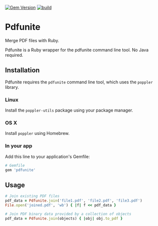 [![Gem Version](https://badge.fury.io/rb/pdfunite.svg)](http://badge.fury.io/rb/pdfunite)
[![build](https://github.com/mtgrosser/pdfunite/actions/workflows/build.yml/badge.svg)](https://github.com/mtgrosser/pdfunite/actions/workflows/build.yml)
# Pdfunite

Merge PDF files with Ruby.

Pdfunite is a Ruby wrapper for the pdfunite command line tool. No Java required.

## Installation

Pdfunite requires the ```pdfunite``` command line tool, which uses the `poppler` library.

### Linux

Install the `poppler-utils` package using your package manager.

### OS X

Install `poppler` using Homebrew.

### In your app

Add this line to your application's Gemfile:

```ruby
# Gemfile
gem 'pdfunite'
```

## Usage

```ruby
# Join existing PDF files
pdf_data = Pdfunite.join('file1.pdf', 'file2.pdf', 'file3.pdf')
File.open('joined.pdf', 'wb') { |f| f << pdf_data }

# Join PDF binary data provided by a collection of objects
pdf_data = Pdfunite.join(objects) { |obj| obj.to_pdf }
```

